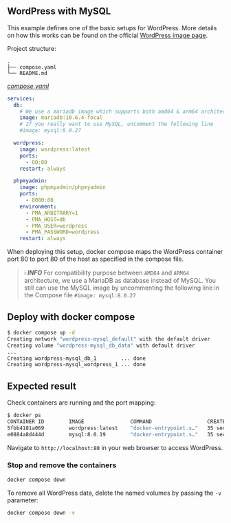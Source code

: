 ## WordPress with MySQL

This example defines one of the basic setups for WordPress. More details on how this works can be found on the official [WordPress image page](https://hub.docker.com/_/wordpress).

Project structure:

```
.
├── compose.yaml
└── README.md
```

[_compose.yaml_](compose.yaml)

```yaml
services:
  db:
    # We use a mariadb image which supports both amd64 & arm64 architecture
    image: mariadb:10.6.4-focal
    # If you really want to use MySQL, uncomment the following line
    #image: mysql:8.0.27

  wordpress:
    image: wordpress:latest
    ports:
      - 80:80
    restart: always

  phpmyadmin:
    image: phpmyadmin/phpmyadmin
    ports:
      - 8080:80
    environment:
      - PMA_ARBITRARY=1
      - PMA_HOST=db
      - PMA_USER=wordpress
      - PMA_PASSWORD=wordpress
    restart: always
```

When deploying this setup, docker compose maps the WordPress container port 80 to
port 80 of the host as specified in the compose file.

> ℹ️ **_INFO_**
> For compatibility purpose between `AMD64` and `ARM64` architecture, we use a MariaDB as database instead of MySQL.
> You still can use the MySQL image by uncommenting the following line in the Compose file
> `#image: mysql:8.0.27`

## Deploy with docker compose

```bash
$ docker compose up -d
Creating network "wordpress-mysql_default" with the default driver
Creating volume "wordpress-mysql_db_data" with default driver
...
Creating wordpress-mysql_db_1        ... done
Creating wordpress-mysql_wordpress_1 ... done
```

## Expected result

Check containers are running and the port mapping:

```bash
$ docker ps
CONTAINER ID        IMAGE               COMMAND                  CREATED             STATUS              PORTS                 NAMES
5fbb4181a069        wordpress:latest    "docker-entrypoint.s…"   35 seconds ago      Up 34 seconds       0.0.0.0:80->80/tcp    wordpress-mysql_wordpress_1
e0884a8d444d        mysql:8.0.19        "docker-entrypoint.s…"   35 seconds ago      Up 34 seconds       3306/tcp, 33060/tcp   wordpress-mysql_db_1
```

Navigate to `http://localhost:80` in your web browser to access WordPress.

### Stop and remove the containers

```bash
docker compose down
```

To remove all WordPress data, delete the named volumes by passing the `-v` parameter:

```bash
docker compose down -v
```
